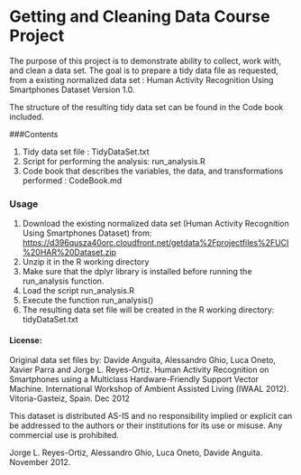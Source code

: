 # Getting and Cleaning Data Course Project

The purpose of this project is to demonstrate ability to collect, work with, and clean a data set. 
The goal is to prepare a tidy data file as requested, from a existing normalized data set : Human Activity Recognition Using Smartphones Dataset Version 1.0.

The structure of the resulting tidy data set can be found in the Code book included.


###Contents
1. Tidy data set file : TidyDataSet.txt
2. Script for performing the analysis: run_analysis.R
3. Code book that describes the variables, the data, and transformations performed : CodeBook.md   

### Usage
1. Download the existing normalized data set (Human Activity Recognition Using Smartphones Dataset) from: https://d396qusza40orc.cloudfront.net/getdata%2Fprojectfiles%2FUCI%20HAR%20Dataset.zip 
2. Unzip it in the R working directory
3. Make sure that the dplyr library is installed before running the run_analysis function.
3. Load the script run_analysis.R
4. Execute the function run_analysis() 
5. The resulting data set file will be created in the R working directory: tidyDataSet.txt


#### License:
Original data set files by: Davide Anguita, Alessandro Ghio, Luca Oneto, Xavier Parra and Jorge L. Reyes-Ortiz. Human Activity Recognition on Smartphones using a Multiclass Hardware-Friendly Support Vector Machine. International Workshop of Ambient Assisted Living (IWAAL 2012). Vitoria-Gasteiz, Spain. Dec 2012

This dataset is distributed AS-IS and no responsibility implied or explicit can be addressed to the authors or their institutions for its use or misuse. Any commercial use is prohibited.

Jorge L. Reyes-Ortiz, Alessandro Ghio, Luca Oneto, Davide Anguita. November 2012.

